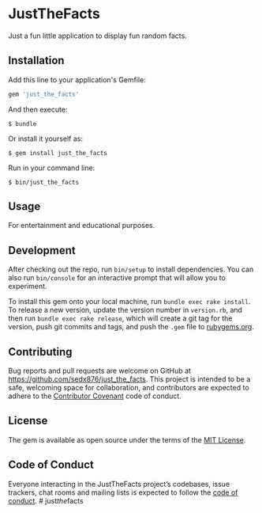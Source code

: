 # JustTheFacts

Just a fun little application to display fun random facts.

## Installation

Add this line to your application's Gemfile:

```ruby
gem 'just_the_facts'
```

And then execute:

    $ bundle

Or install it yourself as:

    $ gem install just_the_facts

Run in your command line:

    $ bin/just_the_facts

## Usage

For entertainment and educational purposes.

## Development

After checking out the repo, run `bin/setup` to install dependencies. You can also run `bin/console` for an interactive prompt that will allow you to experiment.

To install this gem onto your local machine, run `bundle exec rake install`. To release a new version, update the version number in `version.rb`, and then run `bundle exec rake release`, which will create a git tag for the version, push git commits and tags, and push the `.gem` file to [rubygems.org](https://rubygems.org).

## Contributing

Bug reports and pull requests are welcome on GitHub at https://github.com/sedx876/just_the_facts. This project is intended to be a safe, welcoming space for collaboration, and contributors are expected to adhere to the [Contributor Covenant](http://contributor-covenant.org) code of conduct.

## License

The gem is available as open source under the terms of the [MIT License](https://opensource.org/licenses/MIT).

## Code of Conduct

Everyone interacting in the JustTheFacts project’s codebases, issue trackers, chat rooms and mailing lists is expected to follow the [code of conduct](https://github.com/sedx876/just_the_facts/blob/master/CODE_OF_CONDUCT.md).
#   j u s t _ t h e _ f a c t s 
 
 
